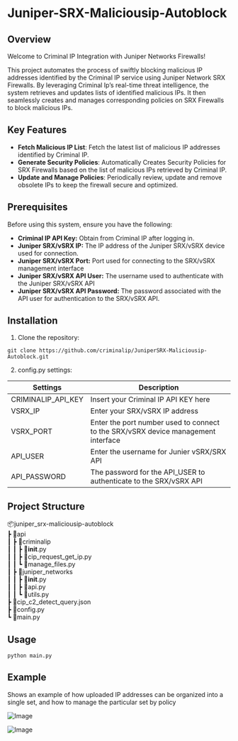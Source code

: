# Juniper-SRX-Maliciousip-Autoblock

## Overview

Welcome to Criminal IP Integration with Juniper Networks Firewalls!

This project automates the process of swiftly blocking malicious IP addresses identified by the Criminal IP service using Juniper Network SRX Firewalls. By leveraging Criminal Ip’s real-time threat intelligence, the system retrieves and updates lists of identified malicious IPs. It then seamlessly creates and manages corresponding policies on SRX Firewalls to block malicious IPs.

## Key Features

- **Fetch Malicious IP List**: Fetch the latest list of malicious IP addresses identified by Criminal IP.
- **Generate Security Policies**: Automatically Creates Security Policies for SRX Firewalls based on the list of malicious IPs retrieved by Criminal IP.
- **Update and Manage Policies**: Periodically review, update and remove obsolete IPs to keep the firewall secure and optimized. 

## Prerequisites

Before using this system, ensure you have the following:

- **Criminal IP API Key:** Obtain from Criminal IP after logging in.
- **Juniper SRX/vSRX IP:** The IP address of the Juniper SRX/vSRX device used for connection.
- **Juniper SRX/vSRX Port:** Port used for connecting to the SRX/vSRX management interface
- **Juniper SRX/vSRX API User:** The username used to authenticate with the Juniper SRX/vSRX API
- **Juniper SRX/vSRX API Password:** The password associated with the API user for authentication to the SRX/vSRX API.

## Installation

1. Clone the repository:

`git clone https://github.com/criminalip/JuniperSRX-Maliciousip-Autoblock.git`

2. config.py settings:

| Settings | Description |
| ------ | ------ |
|CRIMINALIP_API_KEY|Insert your Criminal IP API KEY here|
|VSRX_IP|Enter your SRX/vSRX IP address|
|VSRX_PORT|Enter the port number used to connect to the SRX/vSRX device management interface|
|API_USER|Enter the username for Junier vSRX/SRX API |
|API_PASSWORD|The password for the API_USER to authenticate to the SRX/vSRX API|

## Project Structure

📦juniper_srx-maliciousip-autoblock  
 ┣ 📂api  
 ┃ ┣ 📂criminalip  
 ┃ ┃ ┣ 📜__init__.py  
 ┃ ┃ ┣ 📜cip_request_get_ip.py  
 ┃ ┃ ┗ 📜manage_files.py  
 ┃ ┣ 📂juniper_networks  
 ┃ ┃ ┣ 📜__init__.py  
 ┃ ┃ ┣ 📜api.py  
 ┃ ┃ ┗ 📜utils.py  
 ┣ 📜cip_c2_detect_query.json  
 ┣ 📜config.py   
 ┗ 📜main.py

## Usage

`python main.py`


## Example

Shows an example of how uploaded IP addresses can be organized into a single set, and how to manage the particular set by policy

![Image](https://github.com/user-attachments/assets/4d09903e-8449-41a8-802a-5f94529ca733)

![Image](https://github.com/user-attachments/assets/efe48012-6032-48ad-86fd-cc3e896bfd4b)